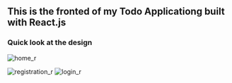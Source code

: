 ## This is the fronted of my Todo Applicationg built with React.js

### Quick look at the design

![home_r](https://user-images.githubusercontent.com/65390113/167319900-c7d69bc8-cbdf-442c-96f4-48278410cd42.png)

![registration_r](https://user-images.githubusercontent.com/65390113/167319943-497b4d36-0ebf-4552-aa94-eba222fb7ef0.png) ![login_r](https://user-images.githubusercontent.com/65390113/167319947-c88347f1-94b4-4f98-a875-5c5cc9e57504.png)
